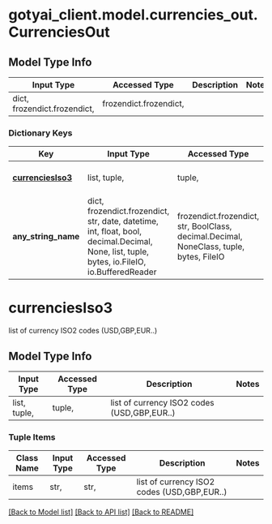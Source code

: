 # gotyai_client.model.currencies_out.CurrenciesOut

## Model Type Info
Input Type | Accessed Type | Description | Notes
------------ | ------------- | ------------- | -------------
dict, frozendict.frozendict,  | frozendict.frozendict,  |  | 

### Dictionary Keys
Key | Input Type | Accessed Type | Description | Notes
------------ | ------------- | ------------- | ------------- | -------------
**[currenciesIso3](#currenciesIso3)** | list, tuple,  | tuple,  | list of currency ISO2 codes (USD,GBP,EUR..) | [optional] 
**any_string_name** | dict, frozendict.frozendict, str, date, datetime, int, float, bool, decimal.Decimal, None, list, tuple, bytes, io.FileIO, io.BufferedReader | frozendict.frozendict, str, BoolClass, decimal.Decimal, NoneClass, tuple, bytes, FileIO | any string name can be used but the value must be the correct type | [optional]

# currenciesIso3

list of currency ISO2 codes (USD,GBP,EUR..)

## Model Type Info
Input Type | Accessed Type | Description | Notes
------------ | ------------- | ------------- | -------------
list, tuple,  | tuple,  | list of currency ISO2 codes (USD,GBP,EUR..) | 

### Tuple Items
Class Name | Input Type | Accessed Type | Description | Notes
------------- | ------------- | ------------- | ------------- | -------------
items | str,  | str,  | list of currency ISO2 codes (USD,GBP,EUR..) | 

[[Back to Model list]](../../README.md#documentation-for-models) [[Back to API list]](../../README.md#documentation-for-api-endpoints) [[Back to README]](../../README.md)

